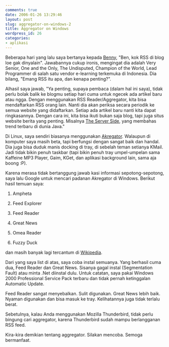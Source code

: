 ```yaml
---
comments: true
date: 2006-01-26 13:29:46
layout: post
slug: aggregator-on-windows-2
title: Aggregator on Windows
wordpress_id: 26
categories:
- aplikasi
---
```


Beberapa hari yang lalu saya bertanya kepada [Benny](http://benny.telematicsindonesia.com/blog), "Ben, kok RSS di blog loe gak dinyalain". Jawabannya cukup ironis, mengingat dia adalah Very Senior,  One and the Only, The Undisputed, Champion of the World, Lead Programmer di salah satu vendor e-learning terkemuka di Indonesia. Dia bilang, "Emang RSS itu apa, dan kenapa penting?". 

Alhasil saya jawab, "Ya penting, supaya pembaca (dalam hal ini saya), tidak perlu bolak balik ke blogmu setiap hari cuma untuk ngecek ada artikel baru atau ngga. Dengan menggunakan RSS Reader/Aggregator, kita bisa mendaftarkan RSS orang lain. Nanti dia akan periksa secara periodik ke semua website yang didaftarkan. Setiap ada artikel baru nanti kita dapat ringkasannya. Dengan cara ini, kita bisa ikuti bukan saja blog, tapi juga situs website berita yang penting. Misalnya [The Server Side](http://www.theserverside.com), yang membahas trend terbaru di dunia Java."

Di Linux, saya sendiri biasanya menggunakan [Akregator](http://akregator.sourceforge.net/). Walaupun di komputer saya masih beta, tapi berfungsi dengan sangat baik dan handal. Dia juga bisa duduk manis docking di tray, di sebelah teman setianya KMail. Jadi tidak bikin penuh taskbar (tapi bikin penuh tray umpel-umpelan sama Kaffeine MP3 Player, Gaim, KGet, dan aplikasi background lain, sama aja boong :P).

Karena merasa tidak bertanggung jawab kasi informasi sepotong-sepotong, saya lalu Google untuk mencari padanan Akregator di Windows. Berikut hasil temuan saya: 



	
  1. Ampheta

	
  2. Feed Explorer

	
  3. Feed Reader

	
  4. Great News

	
  5. Omea Reader

	
  6. Fuzzy Duck


dan masih banyak lagi tercantum di [Wikipedia](http://en.wikipedia.org/wiki/List_of_news_aggregators).

Dari yang saya list di atas, saya coba instal semuanya. Yang berhasil cuma dua, Feed Reader dan Great News. Sisanya gagal instal (Segmentation Fault) atau minta .Net diinstal dulu. Untuk catatan, saya pakai Windows 2000 Professional Service Pack terbaru dan tidak pernah ketinggalan Automatic Update. 

Feed Reader sangat menyebalkan. Sulit digunakan. Great News lebih baik. Nyaman digunakan dan bisa masuk ke tray. Kelihatannya juga tidak terlalu berat. 

Sebetulnya, kalau Anda menggunakan Mozilla Thunderbird, tidak perlu bingung cari aggregator, karena Thunderbird sudah mampu berlangganan RSS feed. 

Kira-kira demikian tentang aggregator. Silakan mencoba. Semoga bermanfaat. 
